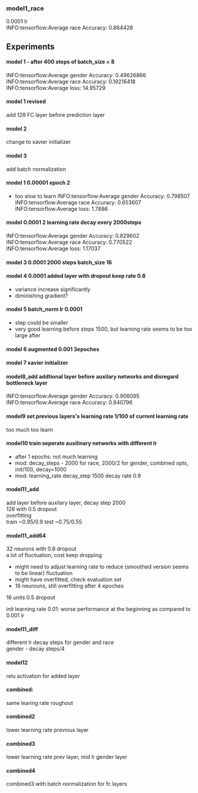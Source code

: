 ### model1_race
0.0001 lr   
INFO:tensorflow:Average race Accuracy: 0.864428   

## Experiments 
#### model 1 - after 400 steps of batch_size = 8
INFO:tensorflow:Average gender Accuracy: 0.49626866   
INFO:tensorflow:Average race Accuracy: 0.19216418   
INFO:tensorflow:Average loss: 14.95729   

#### model 1 revised 
add 128 FC layer before prediction layer 

#### model 2 
change to xavier initializer

#### model 3
add batch normalization 


#### model 1 0.00001 epoch 2
- too slow to learn
INFO:tensorflow:Average gender Accuracy: 0.798507
INFO:tensorflow:Average race Accuracy: 0.653607
INFO:tensorflow:Average loss: 1.7886
 
#### model 0.0001 2 learning rate decay every 2000steps  
INFO:tensorflow:Average gender Accuracy: 0.829602   
INFO:tensorflow:Average race Accuracy: 0.770522   
INFO:tensorflow:Average loss: 1.17037   

#### model 3 0.0001 2000 steps batch_size 16

#### model 4 0.0001 added layer with dropout keep rate 0.8
- variance increase significantly  
- diminishing gradient? 

#### model 5 batch_norm lr 0.0001 
- step could be smaller   
- very good learning before steps 1500, but learning rate seems to be too large after    

#### model 6  augmented 0.001 3epoches

#### model 7 xavier initializer


#### model8_add addtional layer before auxilary networks and disregard bottleneck layer
INFO:tensorflow:Average gender Accuracy: 0.906095   
INFO:tensorflow:Average race Accuracy: 0.840796   

#### model9 set previous layers's learning rate 1/100 of current learning rate 
too much too learn 

#### model10 train seperate auxilinary networks with different lr 
- after 1 epochs: not much learning    
- mod: decay_steps - 2000 for race, 2000/2 for gender, combined opts, init/100, decay=1000   
- mod: learning_rate decay_step 1500 decay rate 0.9   

#### model11_add
add layer before auxilary layer, decay step 2000   
128 with 0.5 dropout    
overfitting    
train ~0.95/0.9 test ~0.75/0.55   

#### model11_add64   
32 neurons with 0.8 dropout    
a lot of fluctuation, cost keep dropping    
- might need to adjust learning rate to reduce (smoothed version seems to be linear) fluctuation 
- might have overfitted, check evaluation set 
- 16 neurouns, still overfitting after 4 epoches

16 units 0.5 dropout

init learning rate 0.01: worse performance at the beginning as compared to 0.001 lr    

#### model11_diff
different lr decay steps for gender and race    
gender - decay steps/4   

#### model12 
relu activation for added layer   

#### combined:
same learing rate roughout 

#### combined2
lower learning rate previous layer

#### combined3
lower learning rate prev layer, mid lr gender layer 

#### combined4
combined3 with batch normalization for fc layers
